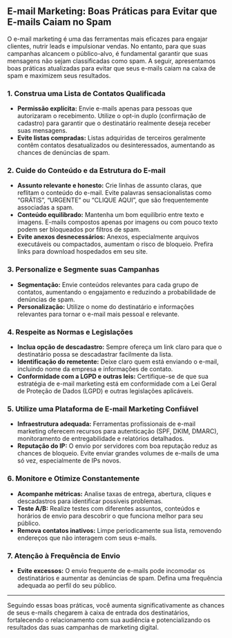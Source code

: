 
## E-mail Marketing: Boas Práticas para Evitar que E-mails Caiam no Spam

O e-mail marketing é uma das ferramentas mais eficazes para engajar clientes, nutrir leads e impulsionar vendas. No entanto, para que suas campanhas alcancem o público-alvo, é fundamental garantir que suas mensagens não sejam classificadas como spam. A seguir, apresentamos boas práticas atualizadas para evitar que seus e-mails caiam na caixa de spam e maximizem seus resultados.

### 1. Construa uma Lista de Contatos Qualificada

- **Permissão explícita:** Envie e-mails apenas para pessoas que autorizaram o recebimento. Utilize o opt-in duplo (confirmação de cadastro) para garantir que o destinatário realmente deseja receber suas mensagens.
- **Evite listas compradas:** Listas adquiridas de terceiros geralmente contêm contatos desatualizados ou desinteressados, aumentando as chances de denúncias de spam.

### 2. Cuide do Conteúdo e da Estrutura do E-mail

- **Assunto relevante e honesto:** Crie linhas de assunto claras, que reflitam o conteúdo do e-mail. Evite palavras sensacionalistas como “GRÁTIS”, “URGENTE” ou “CLIQUE AQUI”, que são frequentemente associadas a spam.
- **Conteúdo equilibrado:** Mantenha um bom equilíbrio entre texto e imagens. E-mails compostos apenas por imagens ou com pouco texto podem ser bloqueados por filtros de spam.
- **Evite anexos desnecessários:** Anexos, especialmente arquivos executáveis ou compactados, aumentam o risco de bloqueio. Prefira links para download hospedados em seu site.

### 3. Personalize e Segmente suas Campanhas

- **Segmentação:** Envie conteúdos relevantes para cada grupo de contatos, aumentando o engajamento e reduzindo a probabilidade de denúncias de spam.
- **Personalização:** Utilize o nome do destinatário e informações relevantes para tornar o e-mail mais pessoal e relevante.

### 4. Respeite as Normas e Legislações

- **Inclua opção de descadastro:** Sempre ofereça um link claro para que o destinatário possa se descadastrar facilmente da lista.
- **Identificação do remetente:** Deixe claro quem está enviando o e-mail, incluindo nome da empresa e informações de contato.
- **Conformidade com a LGPD e outras leis:** Certifique-se de que sua estratégia de e-mail marketing está em conformidade com a Lei Geral de Proteção de Dados (LGPD) e outras legislações aplicáveis.

### 5. Utilize uma Plataforma de E-mail Marketing Confiável

- **Infraestrutura adequada:** Ferramentas profissionais de e-mail marketing oferecem recursos para autenticação (SPF, DKIM, DMARC), monitoramento de entregabilidade e relatórios detalhados.
- **Reputação do IP:** O envio por servidores com boa reputação reduz as chances de bloqueio. Evite enviar grandes volumes de e-mails de uma só vez, especialmente de IPs novos.

### 6. Monitore e Otimize Constantemente

- **Acompanhe métricas:** Analise taxas de entrega, abertura, cliques e descadastros para identificar possíveis problemas.
- **Teste A/B:** Realize testes com diferentes assuntos, conteúdos e horários de envio para descobrir o que funciona melhor para seu público.
- **Remova contatos inativos:** Limpe periodicamente sua lista, removendo endereços que não interagem com seus e-mails.

### 7. Atenção à Frequência de Envio

- **Evite excessos:** O envio frequente de e-mails pode incomodar os destinatários e aumentar as denúncias de spam. Defina uma frequência adequada ao perfil do seu público.

---

Seguindo essas boas práticas, você aumenta significativamente as chances de seus e-mails chegarem à caixa de entrada dos destinatários, fortalecendo o relacionamento com sua audiência e potencializando os resultados das suas campanhas de marketing digital.
```
